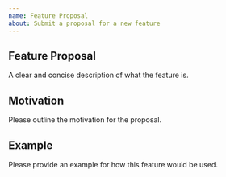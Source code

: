 ```yaml
---
name: Feature Proposal
about: Submit a proposal for a new feature
---
```


## Feature Proposal

A clear and concise description of what the feature is.

## Motivation

Please outline the motivation for the proposal.

## Example

Please provide an example for how this feature would be used.